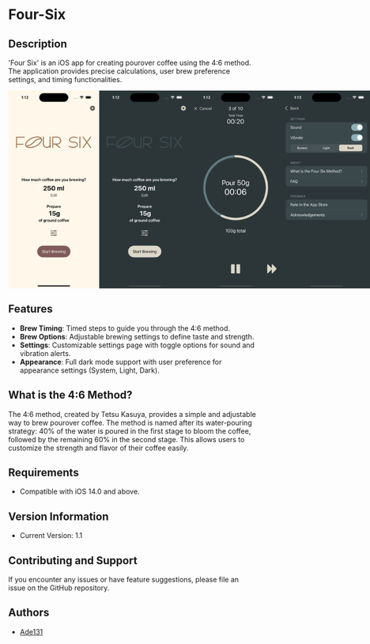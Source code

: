 # Four-Six

## Description

'Four Six' is an iOS app for creating pourover coffee using the 4:6 method. The application provides precise calculations, user brew preference settings, and timing functionalities.

<div style="display: flex; justify-content: space-around;">
  <img src="https://github.com/Ade131/Four-Six/blob/main/Screenshots/lightMode.png" width="184" height="400">
  <img src="https://github.com/Ade131/Four-Six/blob/main/Screenshots/darkMode.png" width="184" height="400">
  <img src="https://github.com/Ade131/Four-Six/blob/main/Screenshots/brewView.png" width="184" height="400">
  <img src="https://github.com/Ade131/Four-Six/blob/main/Screenshots/settingsView.png" width="184" height="400">
</div>

## Features

- **Brew Timing**: Timed steps to guide you through the 4:6 method.
- **Brew Options**: Adjustable brewing settings to define taste and strength.
- **Settings**: Customizable settings page with toggle options for sound and vibration alerts.
- **Appearance**: Full dark mode support with user preference for appearance settings (System, Light, Dark).

## What is the 4:6 Method?

The 4:6 method, created by Tetsu Kasuya, provides a simple and adjustable way to brew pourover coffee. The method is named after its water-pouring strategy: 40% of the water is poured in the first stage to bloom the coffee, followed by the remaining 60% in the second stage. This allows users to customize the strength and flavor of their coffee easily.

## Requirements

- Compatible with iOS 14.0 and above.

## Version Information

- Current Version: 1.1

## Contributing and Support

If you encounter any issues or have feature suggestions, please file an issue on the GitHub repository.

## Authors

- [Ade131](https://github.com/Ade131)

